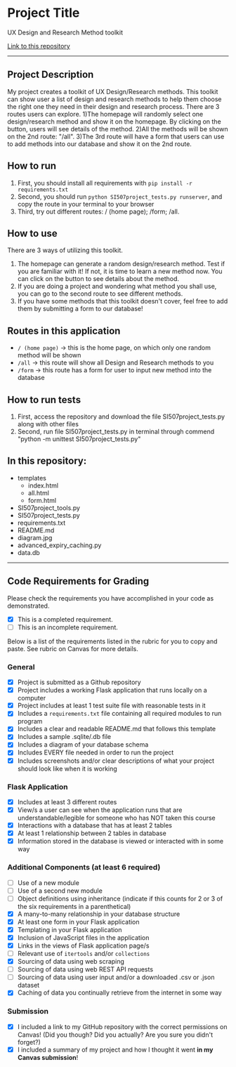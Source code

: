 # Project Title

UX Design and Research Method toolkit

[Link to this repository](https://github.com/BingqingShan/507_finalproject)

---

## Project Description

My project creates a toolkit of UX Design/Research methods. This toolkit can show user a list of design and research methods to help them choose the right one they need in their design and research process. There are 3 routes users can explore. 1)The homepage will randomly select one design/research method and show it on the homepage. By clicking on the button, users will see details of the method. 2)All the methods will be shown on the 2nd route: "/all". 3)The 3rd route will have a form that users can use to add methods into our database and show it on the 2nd route.  

## How to run

1. First, you should install all requirements with `pip install -r requirements.txt`
2. Second, you should run `python SI507project_tests.py runserver`, and copy the route in your terminal to your browser
3. Third, try out different routes: / (home page);  /form;  /all.


## How to use
There are 3 ways of utilizing this toolkit.
1. The homepage can generate a random design/research method. Test if you are familiar with it! If not, it is time to learn a new method now. You can click on the button to see details about the method.
2. If you are doing a project and wondering what method you shall use, you can go to the second route to see different methods.
3. If you have some methods that this toolkit doesn't cover, feel free to add them by submitting a form to our database!

## Routes in this application
- `/ (home page)` -> this is the home page, on which only one random method will be shown
- `/all` -> this route will show all Design and Research methods to you
- `/form` -> this route has a form for user to input new method into the database

## How to run tests
1. First, access the repository and download the file SI507project_tests.py along with other files
2. Second, run file SI507project_tests.py in terminal through commend "python -m unittest SI507project_tests.py"

## In this repository:
- templates
  - index.html
  - all.html
  - form.html
- SI507project_tools.py
- SI507project_tests.py
- requirements.txt
- README.md
- diagram.jpg
- advanced_expiry_caching.py
- data.db

---
## Code Requirements for Grading
Please check the requirements you have accomplished in your code as demonstrated.
- [x] This is a completed requirement.
- [ ] This is an incomplete requirement.

Below is a list of the requirements listed in the rubric for you to copy and paste.  See rubric on Canvas for more details.

### General
- [x] Project is submitted as a Github repository
- [x] Project includes a working Flask application that runs locally on a computer
- [x] Project includes at least 1 test suite file with reasonable tests in it
- [x] Includes a `requirements.txt` file containing all required modules to run program
- [x] Includes a clear and readable README.md that follows this template
- [x] Includes a sample .sqlite/.db file
- [x] Includes a diagram of your database schema
- [x] Includes EVERY file needed in order to run the project
- [x] Includes screenshots and/or clear descriptions of what your project should look like when it is working

### Flask Application
- [x] Includes at least 3 different routes
- [x] View/s a user can see when the application runs that are understandable/legible for someone who has NOT taken this course
- [x] Interactions with a database that has at least 2 tables
- [x] At least 1 relationship between 2 tables in database
- [x] Information stored in the database is viewed or interacted with in some way

### Additional Components (at least 6 required)
- [ ] Use of a new module
- [ ] Use of a second new module
- [ ] Object definitions using inheritance (indicate if this counts for 2 or 3 of the six requirements in a parenthetical)
- [x] A many-to-many relationship in your database structure
- [x] At least one form in your Flask application
- [x] Templating in your Flask application
- [x] Inclusion of JavaScript files in the application
- [x] Links in the views of Flask application page/s
- [ ] Relevant use of `itertools` and/or `collections`
- [x] Sourcing of data using web scraping
- [ ] Sourcing of data using web REST API requests
- [ ] Sourcing of data using user input and/or a downloaded .csv or .json dataset
- [x] Caching of data you continually retrieve from the internet in some way

### Submission
- [x] I included a link to my GitHub repository with the correct permissions on Canvas! (Did you though? Did you actually? Are you sure you didn't forget?)
- [x] I included a summary of my project and how I thought it went **in my Canvas submission**!
